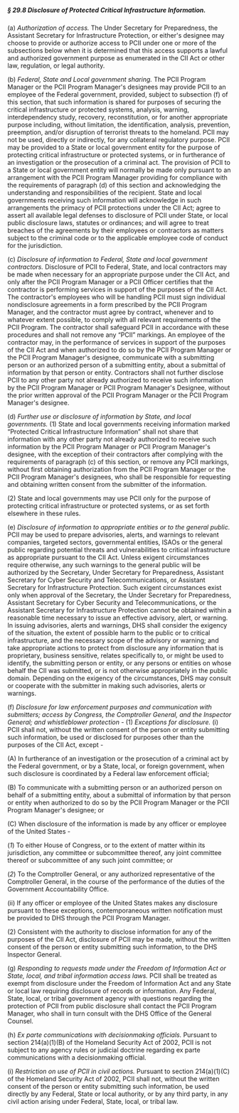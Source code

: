 ##### § 29.8 Disclosure of Protected Critical Infrastructure Information. #####

(a) *Authorization of access.* The Under Secretary for Preparedness, the Assistant Secretary for Infrastructure Protection, or either's designee may choose to provide or authorize access to PCII under one or more of the subsections below when it is determined that this access supports a lawful and authorized government purpose as enumerated in the CII Act or other law, regulation, or legal authority.

(b) *Federal, State and Local government sharing.* The PCII Program Manager or the PCII Program Manager's designees may provide PCII to an employee of the Federal government, provided, subject to subsection (f) of this section, that such information is shared for purposes of securing the critical infrastructure or protected systems, analysis, warning, interdependency study, recovery, reconstitution, or for another appropriate purpose including, without limitation, the identification, analysis, prevention, preemption, and/or disruption of terrorist threats to the homeland. PCII may not be used, directly or indirectly, for any collateral regulatory purpose. PCII may be provided to a State or local government entity for the purpose of protecting critical infrastructure or protected systems, or in furtherance of an investigation or the prosecution of a criminal act. The provision of PCII to a State or local government entity will normally be made only pursuant to an arrangement with the PCII Program Manager providing for compliance with the requirements of paragraph (d) of this section and acknowledging the understanding and responsibilities of the recipient. State and local governments receiving such information will acknowledge in such arrangements the primacy of PCII protections under the CII Act; agree to assert all available legal defenses to disclosure of PCII under State, or local public disclosure laws, statutes or ordinances; and will agree to treat breaches of the agreements by their employees or contractors as matters subject to the criminal code or to the applicable employee code of conduct for the jurisdiction.

(c) *Disclosure of information to Federal, State and local government contractors.* Disclosure of PCII to Federal, State, and local contractors may be made when necessary for an appropriate purpose under the CII Act, and only after the PCII Program Manager or a PCII Officer certifies that the contractor is performing services in support of the purposes of the CII Act. The contractor's employees who will be handling PCII must sign individual nondisclosure agreements in a form prescribed by the PCII Program Manager, and the contractor must agree by contract, whenever and to whatever extent possible, to comply with all relevant requirements of the PCII Program. The contractor shall safeguard PCII in accordance with these procedures and shall not remove any “PCII” markings. An employee of the contractor may, in the performance of services in support of the purposes of the CII Act and when authorized to do so by the PCII Program Manager or the PCII Program Manager's designee, communicate with a submitting person or an authorized person of a submitting entity, about a submittal of information by that person or entity. Contractors shall not further disclose PCII to any other party not already authorized to receive such information by the PCII Program Manager or PCII Program Manager's Designee, without the prior written approval of the PCII Program Manager or the PCII Program Manager's designee.

(d) *Further use or disclosure of information by State, and local governments.* (1) State and local governments receiving information marked “Protected Critical Infrastructure Information” shall not share that information with any other party not already authorized to receive such information by the PCII Program Manager or PCII Program Manager's designee, with the exception of their contractors after complying with the requirements of paragraph (c) of this section, or remove any PCII markings, without first obtaining authorization from the PCII Program Manager or the PCII Program Manager's designees, who shall be responsible for requesting and obtaining written consent from the submitter of the information.

(2) State and local governments may use PCII only for the purpose of protecting critical infrastructure or protected systems, or as set forth elsewhere in these rules.

(e) *Disclosure of information to appropriate entities or to the general public.* PCII may be used to prepare advisories, alerts, and warnings to relevant companies, targeted sectors, governmental entities, ISAOs or the general public regarding potential threats and vulnerabilities to critical infrastructure as appropriate pursuant to the CII Act. Unless exigent circumstances require otherwise, any such warnings to the general public will be authorized by the Secretary, Under Secretary for Preparedness, Assistant Secretary for Cyber Security and Telecommunications, or Assistant Secretary for Infrastructure Protection. Such exigent circumstances exist only when approval of the Secretary, the Under Secretary for Preparedness, Assistant Secretary for Cyber Security and Telecommunications, or the Assistant Secretary for Infrastructure Protection cannot be obtained within a reasonable time necessary to issue an effective advisory, alert, or warning. In issuing advisories, alerts and warnings, DHS shall consider the exigency of the situation, the extent of possible harm to the public or to critical infrastructure, and the necessary scope of the advisory or warning; and take appropriate actions to protect from disclosure any information that is proprietary, business sensitive, relates specifically to, or might be used to identify, the submitting person or entity, or any persons or entities on whose behalf the CII was submitted, or is not otherwise appropriately in the public domain. Depending on the exigency of the circumstances, DHS may consult or cooperate with the submitter in making such advisories, alerts or warnings.

(f) *Disclosure for law enforcement purposes and communication with submitters; access by Congress, the Comptroller General, and the Inspector General; and whistleblower protection* - (1) *Exceptions for disclosure.* (i) PCII shall not, without the written consent of the person or entity submitting such information, be used or disclosed for purposes other than the purposes of the CII Act, except -

(A) In furtherance of an investigation or the prosecution of a criminal act by the Federal government, or by a State, local, or foreign government, when such disclosure is coordinated by a Federal law enforcement official;

(B) To communicate with a submitting person or an authorized person on behalf of a submitting entity, about a submittal of information by that person or entity when authorized to do so by the PCII Program Manager or the PCII Program Manager's designee; or

(C) When disclosure of the information is made by any officer or employee of the United States -

(*1*) To either House of Congress, or to the extent of matter within its jurisdiction, any committee or subcommittee thereof, any joint committee thereof or subcommittee of any such joint committee; or

(*2*) To the Comptroller General, or any authorized representative of the Comptroller General, in the course of the performance of the duties of the Government Accountability Office.

(ii) If any officer or employee of the United States makes any disclosure pursuant to these exceptions, contemporaneous written notification must be provided to DHS through the PCII Program Manager.

(2) Consistent with the authority to disclose information for any of the purposes of the CII Act, disclosure of PCII may be made, without the written consent of the person or entity submitting such information, to the DHS Inspector General.

(g) *Responding to requests made under the Freedom of Information Act or State, local, and tribal information access laws.* PCII shall be treated as exempt from disclosure under the Freedom of Information Act and any State or local law requiring disclosure of records or information. Any Federal, State, local, or tribal government agency with questions regarding the protection of PCII from public disclosure shall contact the PCII Program Manager, who shall in turn consult with the DHS Office of the General Counsel.

(h) *Ex parte communications with decisionmaking officials.* Pursuant to section 214(a)(1)(B) of the Homeland Security Act of 2002, PCII is not subject to any agency rules or judicial doctrine regarding ex parte communications with a decisionmaking official.

(i) *Restriction on use of PCII in civil actions.* Pursuant to section 214(a)(1)(C) of the Homeland Security Act of 2002, PCII shall not, without the written consent of the person or entity submitting such information, be used directly by any Federal, State or local authority, or by any third party, in any civil action arising under Federal, State, local, or tribal law.